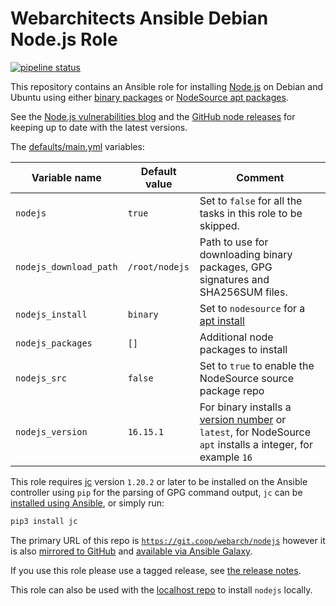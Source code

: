 # Webarchitects Ansible Debian Node.js Role 

[![pipeline status](https://git.coop/webarch/nodejs/badges/master/pipeline.svg)](https://git.coop/webarch/nodejs/-/commits/master)

This repository contains an Ansible role for installing [Node.js](https://nodejs.org/en/about/releases/) on Debian and Ubuntu using either [binary packages](https://github.com/nodejs/help/wiki/Installation#how-to-install-nodejs-via-binary-archive-on-linux) or [NodeSource apt packages](https://github.com/nodesource/distributions/blob/master/README.md#installation-instructions).

See the [Node.js vulnerabilities blog](https://nodejs.org/en/blog/vulnerability/) and the [GitHub node releases](https://github.com/nodejs/node/releases) for keeping up to date with the latest versions.

The [defaults/main.yml](defaults/main.yml) variables:

| Variable name          | Default value    | Comment                                                                                                                                                |
|------------------------|------------------|--------------------------------------------------------------------------------------------------------------------------------------------------------|
| `nodejs`               | `true`           | Set to `false` for all the tasks in this role to be skipped.                                                                                           |
| `nodejs_download_path` | `/root/nodejs`   | Path to use for downloading binary packages, GPG signatures and SHA256SUM files.                                                                       |
| `nodejs_install`       | `binary`         | Set to `nodesource` for a [apt install](https://github.com/nodesource/distributions)                                                                   |
| `nodejs_packages`      | `[]`             | Additional node packages to install                                                                                                                    |
| `nodejs_src`           | `false`          | Set to `true` to enable the NodeSource source package repo                                                                                             |
| `nodejs_version`       | `16.15.1`        | For binary installs a [version number](https://github.com/nodejs/node/releases) or `latest`, for NodeSource `apt` installs a integer, for example `16` | 

This role requires [jc](https://github.com/kellyjonbrazil/jc) version `1.20.2` or later to be installed on the Ansible controller using `pip` for the parsing of GPG command output, `jc` can be [installed using Ansible](https://git.coop/webarch/jc/), or simply run:

```bash
pip3 install jc
```

The primary URL of this repo is [`https://git.coop/webarch/nodejs`](https://git.coop/webarch/nodejs) however it is also [mirrored to GitHub](https://github.com/webarch-coop/ansible-role-nodejs) and [available via Ansible Galaxy](https://galaxy.ansible.com/chriscroome/nodejs).

If you use this role please use a tagged release, see [the release notes](https://git.coop/webarch/nodejs/-/releases).

This role can also be used with the [localhost repo](https://git.coop/webarch/localhost) to install `nodejs` locally.
